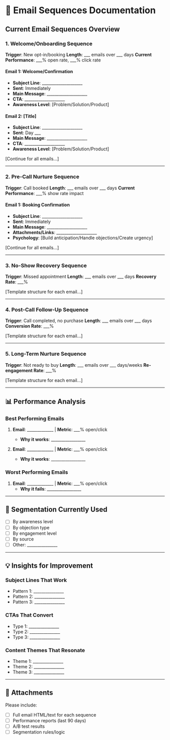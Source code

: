 # 📧 Email Sequences Documentation

## Current Email Sequences Overview

### 1. Welcome/Onboarding Sequence
**Trigger**: New opt-in/booking
**Length**: ___ emails over ___ days
**Current Performance**: ___% open rate, ___% click rate

#### Email 1: Welcome/Confirmation
- **Subject Line**: ____________________
- **Sent**: Immediately
- **Main Message**: ____________________
- **CTA**: ____________________
- **Awareness Level**: [Problem/Solution/Product]

#### Email 2: [Title]
- **Subject Line**: ____________________
- **Sent**: Day ___
- **Main Message**: ____________________
- **CTA**: ____________________
- **Awareness Level**: [Problem/Solution/Product]

[Continue for all emails...]

---

### 2. Pre-Call Nurture Sequence
**Trigger**: Call booked
**Length**: ___ emails over ___ days
**Current Performance**: ___% show rate impact

#### Email 1: Booking Confirmation
- **Subject Line**: ____________________
- **Sent**: Immediately
- **Main Message**: ____________________
- **Attachments/Links**: ____________________
- **Psychology**: [Build anticipation/Handle objections/Create urgency]

[Continue for all emails...]

---

### 3. No-Show Recovery Sequence
**Trigger**: Missed appointment
**Length**: ___ emails over ___ days
**Recovery Rate**: ___% 

[Template structure for each email...]

---

### 4. Post-Call Follow-Up Sequence
**Trigger**: Call completed, no purchase
**Length**: ___ emails over ___ days
**Conversion Rate**: ___% 

[Template structure for each email...]

---

### 5. Long-Term Nurture Sequence
**Trigger**: Not ready to buy
**Length**: ___ emails over ___ days/weeks
**Re-engagement Rate**: ___% 

[Template structure for each email...]

---

## 📊 Performance Analysis

### Best Performing Emails
1. **Email**: _____________ | **Metric**: ___% open/click
   - **Why it works**: _________________

2. **Email**: _____________ | **Metric**: ___% open/click
   - **Why it works**: _________________

### Worst Performing Emails
1. **Email**: _____________ | **Metric**: ___% open/click
   - **Why it fails**: _________________

---

## 🎯 Segmentation Currently Used

- [ ] By awareness level
- [ ] By objection type
- [ ] By engagement level
- [ ] By source
- [ ] Other: _______________

---

## 💡 Insights for Improvement

### Subject Lines That Work
- Pattern 1: _______________
- Pattern 2: _______________
- Pattern 3: _______________

### CTAs That Convert
- Type 1: _______________
- Type 2: _______________
- Type 3: _______________

### Content Themes That Resonate
- Theme 1: _______________
- Theme 2: _______________
- Theme 3: _______________

---

## 📎 Attachments

Please include:
- [ ] Full email HTML/text for each sequence
- [ ] Performance reports (last 90 days)
- [ ] A/B test results
- [ ] Segmentation rules/logic